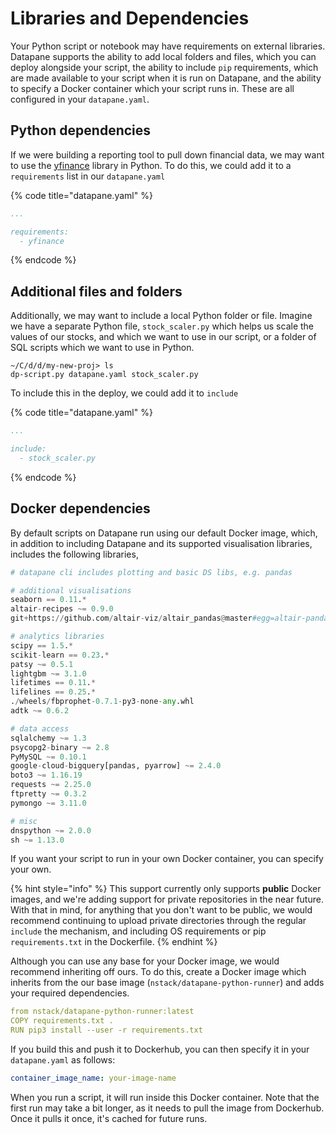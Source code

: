 # Libraries and Dependencies

Your Python script or notebook may have requirements on external libraries. Datapane supports the ability to add local folders and files, which you can deploy alongside your script, the ability to include `pip` requirements, which are made available to your script when it is run on Datapane, and the ability to specify a Docker container which your script runs in. These are all configured in your `datapane.yaml`.

## Python dependencies

If we were building a reporting tool to pull down financial data, we may want to use the [yfinance](https://pypi.org/project/yfinance/) library in Python. To do this, we could add it to a `requirements` list in our `datapane.yaml`

{% code title="datapane.yaml" %}
```yaml
...

requirements:
  - yfinance
```
{% endcode %}

## Additional files and folders

Additionally, we may want to include a local Python folder or file. Imagine we have a separate Python file, `stock_scaler.py` which helps us scale the values of our stocks, and which we want to use in our script, or a folder of SQL scripts which we want to use in Python.

```text
~/C/d/d/my-new-proj> ls
dp-script.py datapane.yaml stock_scaler.py
```

To include this in the deploy, we could add it to `include` 

{% code title="datapane.yaml" %}
```yaml
...

include:
  - stock_scaler.py
```
{% endcode %}

## Docker dependencies

By default scripts on Datapane run using our default Docker image, which, in addition to including Datapane and its supported visualisation libraries, includes the following libraries,

```python
# datapane cli includes plotting and basic DS libs, e.g. pandas

# additional visualisations
seaborn == 0.11.*
altair-recipes ~= 0.9.0
git+https://github.com/altair-viz/altair_pandas@master#egg=altair-pandas

# analytics libraries
scipy == 1.5.*
scikit-learn == 0.23.*
patsy ~= 0.5.1
lightgbm ~= 3.1.0
lifetimes == 0.11.*
lifelines == 0.25.*
./wheels/fbprophet-0.7.1-py3-none-any.whl
adtk ~= 0.6.2

# data access
sqlalchemy ~= 1.3
psycopg2-binary ~= 2.8
PyMySQL ~= 0.10.1
google-cloud-bigquery[pandas, pyarrow] ~= 2.4.0
boto3 ~= 1.16.19
requests ~= 2.25.0
ftpretty ~= 0.3.2
pymongo ~= 3.11.0

# misc
dnspython ~= 2.0.0
sh ~= 1.13.0
```

If you want your script to run in your own Docker container, you can specify your own. 

{% hint style="info" %}
This support currently only supports **public** Docker images, and we're adding support for private repositories in the near future. With that in mind, for anything that you don't want to be public, we would recommend continuing to upload private directories through the regular `include` the mechanism, and including OS requirements or pip `requirements.txt` in the Dockerfile.
{% endhint %}

Although you can use any base for your Docker image, we would recommend inheriting off ours. To do this, create a Docker image which inherits from the our base image \(`nstack/datapane-python-runner`\) and adds your required dependencies. 

```yaml
from nstack/datapane-python-runner:latest
COPY requirements.txt .
RUN pip3 install --user -r requirements.txt
```

If you build this and push it to Dockerhub, you can then specify it in your `datapane.yaml` as follows:

```yaml
container_image_name: your-image-name
```

When you run a script, it will run inside this Docker container. Note that the first run may take a bit longer, as it needs to pull the image from Dockerhub. Once it pulls it once, it's cached for future runs.

